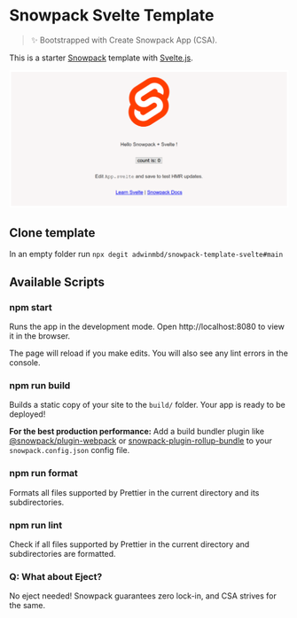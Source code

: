 # Snowpack Svelte Template

> ✨ Bootstrapped with Create Snowpack App (CSA).

This is a starter [Snowpack](https://snowpack.dev) template with [Svelte.js](https://svelte.dev).

![Screenshot](sst-screenshot.png)

## Clone template

In an empty folder run `npx degit adwinmbd/snowpack-template-svelte#main`

## Available Scripts

### npm start

Runs the app in the development mode.
Open http://localhost:8080 to view it in the browser.

The page will reload if you make edits.
You will also see any lint errors in the console.

### npm run build

Builds a static copy of your site to the `build/` folder.
Your app is ready to be deployed!

**For the best production performance:** Add a build bundler plugin like [@snowpack/plugin-webpack](https://github.com/snowpackjs/snowpack/tree/main/plugins/plugin-webpack) or [snowpack-plugin-rollup-bundle](https://github.com/ParamagicDev/snowpack-plugin-rollup-bundle) to your `snowpack.config.json` config file.

### npm run format

Formats all files supported by Prettier in the current directory and its subdirectories.

### npm run lint

Check if all files supported by Prettier in the current directory and subdirectories are formatted.

### Q: What about Eject?

No eject needed! Snowpack guarantees zero lock-in, and CSA strives for the same.
